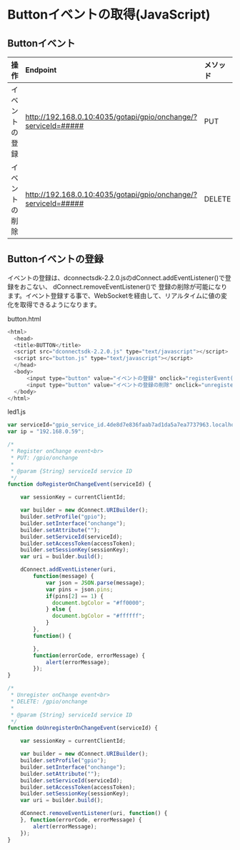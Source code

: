 # Buttonイベントの取得(JavaScript)

## Buttonイベント

|操作|Endpoint|メソッド|
|:--|:--|:--|
|イベントの登録|http://192.168.0.10:4035/gotapi/gpio/onchange/?serviceId=#####|PUT|
|イベントの削除|http://192.168.0.10:4035/gotapi/gpio/onchange/?serviceId=#####|DELETE|

## Buttonイベントの登録

イベントの登録は、dconnectsdk-2.2.0.jsのdConnect.addEventListener()で登録をおこない、 dConnect.removeEventListener()で
登録の削除が可能になります。イベント登録する事で、WebSocketを経由して、リアルタイムに値の変化を取得できるようになります。

button.html

```javascript
<html>
  <head>
  <title>BUTTON</title>
  <script src="dconnectsdk-2.2.0.js" type="text/javascript"></script>
  <script src="button.js" type="text/javascript"></script>
  </head>
  <body>
      <input type="button" value="イベントの登録" onclick="registerEvent();"/><br />
      <input type="button" value="イベントの登録の削除" onclick="unregisterEvent();"/><br />
  </body>
</html>
```

led1.js

```javascript
var serviceId="gpio_service_id.4de8d7e836faab7ad1da5a7ea7737963.localhost.deviceconnect.org";
var ip = "192.168.0.59";

/*
 * Register onChange event<br>
 * PUT: /gpio/onchange
 *
 * @param {String} serviceId service ID
 */
function doRegisterOnChangeEvent(serviceId) {

    var sessionKey = currentClientId;

    var builder = new dConnect.URIBuilder();
    builder.setProfile("gpio");
    builder.setInterface("onchange");
    builder.setAttribute("");
    builder.setServiceId(serviceId);
    builder.setAccessToken(accessToken);
    builder.setSessionKey(sessionKey);
    var uri = builder.build();

    dConnect.addEventListener(uri,
        function(message) {
            var json = JSON.parse(message);
            var pins = json.pins;
            if(pins[2] == 1) {
              document.bgColor = "#ff0000";
            } else {
              document.bgColor = "#ffffff";
            }
        },
        function() {

        },
        function(errorCode, errorMessage) {
            alert(errorMessage);
        });
}

/*
 * Unregister onChange event<br>
 * DELETE: /gpio/onchange
 *
 * @param {String} serviceId service ID
 */
function doUnregisterOnChangeEvent(serviceId) {

    var sessionKey = currentClientId;

    var builder = new dConnect.URIBuilder();
    builder.setProfile("gpio");
    builder.setInterface("onchange");
    builder.setAttribute("");
    builder.setServiceId(serviceId);
    builder.setAccessToken(accessToken);
    builder.setSessionKey(sessionKey);
    var uri = builder.build();

    dConnect.removeEventListener(uri, function() {
    }, function(errorCode, errorMessage) {
        alert(errorMessage);
    });
}
```

